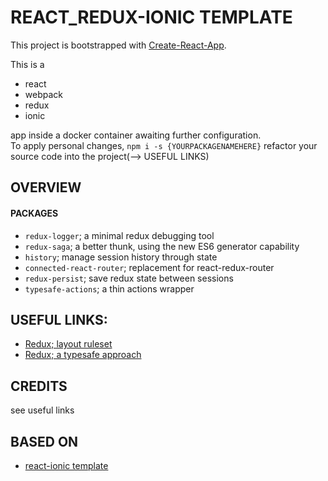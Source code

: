 # REACT_REDUX-IONIC TEMPLATE

This project is bootstrapped with
[Create-React-App](https://github.com/facebook/create-react-app).

This is a 
- react
- webpack
- redux
- ionic 

app inside a docker container awaiting further configuration.  
To apply personal changes, 
  `npm i -s {YOURPACKAGENAMEHERE}`
  refactor your source code into the project(--> USEFUL LINKS)


## OVERVIEW

#### PACKAGES
- `redux-logger`; a minimal redux debugging tool
- `redux-saga`; a better thunk, using the new ES6 generator capability
- `history`; manage session history through state
- `connected-react-router`; replacement for react-redux-router
- `redux-persist`; save redux state between sessions
- `typesafe-actions`; a thin actions wrapper


## USEFUL LINKS:

- [Redux; layout ruleset](https://hackernoon.com/redux-step-by-step-a-simple-and-robust-workflow-for-real-life-apps-1fdf7df46092)
- [Redux; a typesafe approach](https://dev.to/resir014/redux-4--typescript-29-a-type-safe-approach-2lf4)

## CREDITS
see useful links

## BASED ON
- [react-ionic template](https://github.com/skullfrac/react-ionic-template)
